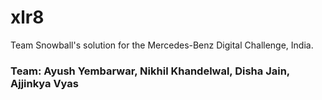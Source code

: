 # xlr8
Team Snowball's solution for the Mercedes-Benz Digital Challenge, India.


### Team: Ayush Yembarwar, Nikhil Khandelwal, Disha Jain, Ajjinkya Vyas

